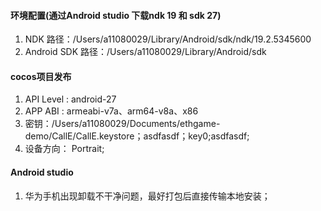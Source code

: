 #### 环境配置(通过Android studio 下载ndk 19 和 sdk 27)
1. NDK 路径：/Users/a11080029/Library/Android/sdk/ndk/19.2.5345600
2. Android SDK 路径：/Users/a11080029/Library/Android/sdk

#### cocos项目发布
1. API Level : android-27
2. APP ABI : armeabi-v7a、arm64-v8a、x86
3. 密钥：/Users/a11080029/Documents/ethgame-demo/CallE/CallE.keystore；asdfasdf；key0;asdfasdf;
4. 设备方向： Portrait;

#### Android studio 
1. 华为手机出现卸载不干净问题，最好打包后直接传输本地安装；
